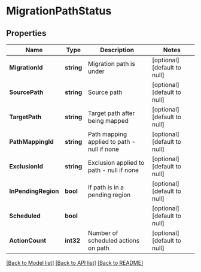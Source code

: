 # MigrationPathStatus

## Properties
Name | Type | Description | Notes
------------ | ------------- | ------------- | -------------
**MigrationId** | **string** | Migration path is under | [optional] [default to null]
**SourcePath** | **string** | Source path | [optional] [default to null]
**TargetPath** | **string** | Target path after being mapped | [optional] [default to null]
**PathMappingId** | **string** | Path mapping applied to path - null if none | [optional] [default to null]
**ExclusionId** | **string** | Exclusion applied to path - null if none | [optional] [default to null]
**InPendingRegion** | **bool** | If path is in a pending region | [optional] [default to null]
**Scheduled** | **bool** |  | [optional] [default to null]
**ActionCount** | **int32** | Number of scheduled actions on path | [optional] [default to null]

[[Back to Model list]](../README.md#documentation-for-models) [[Back to API list]](../README.md#documentation-for-api-endpoints) [[Back to README]](../README.md)

